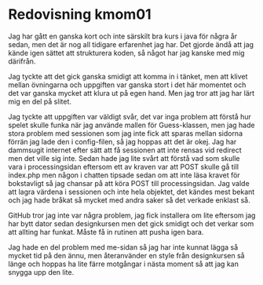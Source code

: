 ---
---
Redovisning kmom01
=========================

Jag har gått en ganska kort och inte särskilt bra kurs i java för några år sedan, men det är nog all tidigare erfarenhet jag har. Det gjorde ändå att jag kände igen sättet att strukturera koden, så något har jag kanske med mig därifrån.

Jag tyckte att det gick ganska smidigt att komma in i tänket, men att klivet mellan övningarna och uppgiften var ganska stort i det här momentet och det var ganska mycket att klura ut på egen hand. Men jag tror att jag har lärt mig en del på slitet.

Jag tyckte att uppgiften var väldigt svår, det var inga problem att förstå hur spelet skulle funka när jag använde mallen för Guess-klassen, men jag hade stora problem med sessionen som jag inte fick att sparas mellan sidorna förrän jag lade den i config-filen, så jag hoppas att det är okej. Jag har dammsugit internet efter sätt att få sessionen att inte rensas vid redirect men det ville sig inte. Sedan hade jag lite svårt att förstå vad som skulle vara i processingsidan eftersom ett av kraven var att POST skulle gå till index.php men någon i chatten tipsade sedan om att inte läsa kravet för bokstavligt så jag chansar på att köra POST till processingsidan. Jag valde att lagra värdena i sessionen och inte hela objektet, det kändes mest bekant och jag hade bråkat så mycket med andra saker så det verkade enklast så.

GitHub tror jag inte var några problem, jag fick installera om lite eftersom jag har bytt dator sedan designkursen men det gick smidigt och det verkar som att allting har funkat. Måste få in rutinen att pusha igen bara.

Jag hade en del problem med me-sidan så jag har inte kunnat lägga så mycket tid på den ännu, men återanvänder en style från designkursen så länge och hoppas ha lite färre motgångar i nästa moment så att jag kan snygga upp den lite.
